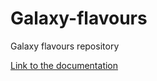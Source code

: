 # Galaxy-flavours
Galaxy flavours repository

[Link to the documentation](https://laniakea.readthedocs.io/en/latest/user_documentation/galaxy/galaxy_flavours_creation.html)

